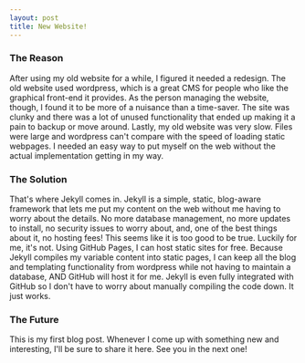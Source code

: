 ```yaml
---
layout: post
title: New Website!
---
```

### The Reason
After using my old website for a while, I figured it needed a redesign.  The old website used wordpress, which is a great CMS for people who like the graphical front-end it provides.  As the person managing the website, though, I found it to be more of a nuisance than a time-saver.  The site was clunky and there was a lot of unused functionality that ended up making it a pain to backup or move around. Lastly, my old website was very slow.  Files were large and wordpress can't compare with the speed of loading static webpages.  I needed an easy way to put myself on the web without the actual implementation getting in my way.

### The Solution
That's where Jekyll comes in.  Jekyll is a simple, static, blog-aware framework that lets me put my content on the web without me having to worry about the details.  No more database management, no more updates to install, no security issues to worry about, and, one of the best things about it, no hosting fees!  This seems like it is too good to be true.  Luckily for me, it's not.  Using GitHub Pages, I can host static sites for free. Because Jekyll compiles my variable content into static pages, I can keep all the blog and templating functionality from wordpress while not having to maintain a database, AND GitHub will host it for me.  Jekyll is even fully integrated with GitHub so I don't have to worry about manually compiling the code down.  It just works.

### The Future
This is my first blog post.  Whenever I come up with something new and interesting, I'll be sure to share it here.  See you in the next one!
